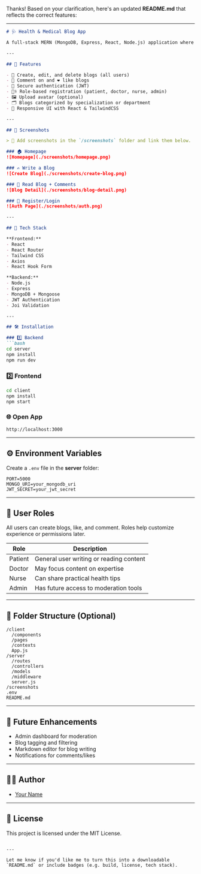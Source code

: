 Thanks! Based on your clarification, here's an updated **README.md** that reflects the correct features:

---

````markdown
# 🩺 Health & Medical Blog App

A full-stack MERN (MongoDB, Express, React, Node.js) application where users of all roles — patients, doctors, nurses, and admins — can write, read, like, and comment on health and medical blogs. Built for open discussion and health education sharing.

---

## 🚀 Features

- 📝 Create, edit, and delete blogs (all users)
- 💬 Comment on and ❤️ like blogs
- 🔐 Secure authentication (JWT)
- 🧑‍⚕️ Role-based registration (patient, doctor, nurse, admin)
- 🖼️ Upload avatar (optional)
- 🗂️ Blogs categorized by specialization or department
- 📱 Responsive UI with React & TailwindCSS

---

## 📸 Screenshots

> 📌 Add screenshots in the `/screenshots` folder and link them below.

### 🏠 Homepage
![Homepage](./screenshots/homepage.png)

### ✍️ Write a Blog
![Create Blog](./screenshots/create-blog.png)

### 📄 Read Blog + Comments
![Blog Detail](./screenshots/blog-detail.png)

### 🔐 Register/Login
![Auth Page](./screenshots/auth.png)

---

## 🧰 Tech Stack

**Frontend:**
- React
- React Router
- Tailwind CSS
- Axios
- React Hook Form

**Backend:**
- Node.js
- Express
- MongoDB + Mongoose
- JWT Authentication
- Joi Validation

---

## 🛠️ Installation

### 1️⃣ Backend
```bash
cd server
npm install
npm run dev
````

### 2️⃣ Frontend

```bash
cd client
npm install
npm start
```

### 🌐 Open App

```
http://localhost:3000
```

---

## ⚙️ Environment Variables

Create a `.env` file in the **server** folder:

```
PORT=5000
MONGO_URI=your_mongodb_uri
JWT_SECRET=your_jwt_secret
```

---

## 👥 User Roles

All users can create blogs, like, and comment. Roles help customize experience or permissions later.

| Role    | Description                             |
| ------- | --------------------------------------- |
| Patient | General user writing or reading content |
| Doctor  | May focus content on expertise          |
| Nurse   | Can share practical health tips         |
| Admin   | Has future access to moderation tools   |

---

## 🧱 Folder Structure (Optional)

```
/client
  /components
  /pages
  /contexts
  App.js
/server
  /routes
  /controllers
  /models
  /middleware
  server.js
/screenshots
.env
README.md
```

---

## 📌 Future Enhancements

* Admin dashboard for moderation
* Blog tagging and filtering
* Markdown editor for blog writing
* Notifications for comments/likes

---

## 🧑‍💻 Author

* [Your Name](https://github.com/yourusername)

---

## 📄 License

This project is licensed under the MIT License.

```

---

Let me know if you'd like me to turn this into a downloadable `README.md` or include badges (e.g. build, license, tech stack).
```
